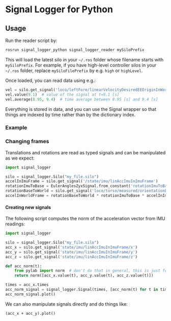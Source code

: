 # Signal Logger for Python

## Usage

Run the reader script by:

```bash
rosrun signal_logger_python signal_logger_reader mySiloPrefix
```

This will load the latest silo in your ``~/.ros`` folder whose filename starts with ``mySiloPrefix``. For example, if you have high-level controller silos in your ``~/.ros`` folder, replace ``mySiloFilePrefix`` by e.g. ``high`` or ``highLevel``.

Once loaded, you can read data using e.g.:

```python
vel = silo.get_signal('loco/leftFore/linearVelocityDesiredEEOriginInWorldFrame/x')
vel.value(9.1)  # value of the signal at t=9.1 [s]
vel.average(8.95, 9.4)  # time average between 8.95 [s] and 9.4 [s]
```

Everything is stored in data, and you can use the Signal wrapper so that things
are indexed by time rather than by the dictionary index.

### Example

### Changing frames

Translations and rotations are read as typed signals and can be manipulated as we expect:

```python
import signal_logger

silo = signal_logger.Silo("my_file.silo")
accelInImuFrame = silo.get_signal('/state/imu/linAccImuInImuFrame')
rotationImuToBase = EulerAnglesZyxSignal.from_constant('rotationImuToBase', silo.times, 0., 0., 90, degrees=True)
rotationBaseToWorld = silo.get_signal('loco/torso/measured/orientationEulerAnglesZyxBaseToWorld')
accelInWorldFrame = rotationBaseToWorld * rotationImuToBase * accelInImuFrame
```

#### Creating new signals

The following script computes the norm of the acceleration vector from IMU readings:

```python
import signal_logger

silo = signal_logger.Silo("my_file.silo")
acc_x = silo.get_signal('state/imu/linAccImuInImuFrame/x')
acc_y = silo.get_signal('state/imu/linAccImuInImuFrame/y')
acc_z = silo.get_signal('state/imu/linAccImuInImuFrame/z')

def acc_norm(t):
    from pylab import norm  # don't do that in general, this is just for the example
    return norm([acc_x.value(t), acc_y.value(t), acc_z.value(t)])

times = acc_x.times
acc_norm_signal = signal_logger.Signal(times, [acc_norm(t) for t in times], 'acc_norm')
acc_norm_signal.plot()
```
We can also manipulate signals directly and do things like:
```
(acc_x + acc_y).plot()
```
